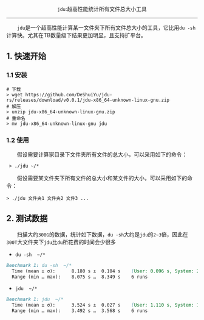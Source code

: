 <p align="center"><code>jdu</code>:超高性能统计所有文件总大小工具</p>

***

&emsp;&emsp;`jdu`是一个超高性能计算某一文件夹下所有文件总大小的工具，它比用`du -sh`计算快。尤其在TB数量级下结果更加明显，且支持扩平台。

## 1. 快速开始
### 1.1 安装

```shell
# 下载
> wget https://github.com/DeShuiYu/jdu-rs/releases/download/v0.0.1/jdu-x86_64-unknown-linux-gnu.zip
# 解压
> unzip jdu-x86_64-unknown-linux-gnu.zip
# 重命名
> mv jdu-x86_64-unknown-linux-gnu jdu
```
  
### 1.2 使用
&emsp;&emsp;假设需要计算家目录下文件夹所有文件的总大小，可以采用如下的命令：
```shell
 > ./jdu ~/*
 ```
 &emsp;&emsp;假设需要某文件夹下所有文件的总大小和某文件的大小，可以采用如下的命令：
```shell
> ./jdu 文件夹1 文件夹2 文件3 ...
```

## 2. 测试数据

&emsp;&emsp;扫描大约`300G`的数据，统计如下数据，`du -sh`大约是`jdu`的`2~3`倍，因此在`300T`大文件夹下`jdu`比`du`所花费的时间会少很多
* `du -sh  ~/*`
```markdown
Benchmark 1: du -sh  ~/*
  Time (mean ± σ):      8.180 s ±  0.104 s    [User: 0.096 s, System: 2.685 s]
  Range (min … max):    8.075 s …  8.349 s    6 runs
```

* `jdu  ~/*`
```markdown
Benchmark 1: jdu  ~/*
  Time (mean ± σ):      3.524 s ±  0.027 s    [User: 1.110 s, System: 18.470 s]
  Range (min … max):    3.492 s …  3.568 s    6 runs
```
